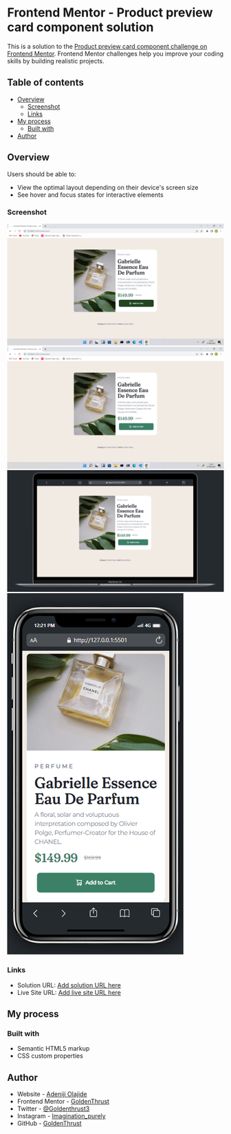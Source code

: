 # Frontend Mentor - Product preview card component solution

This is a solution to the [Product preview card component challenge on Frontend Mentor](https://www.frontendmentor.io/challenges/product-preview-card-component-GO7UmttRfa). Frontend Mentor challenges help you improve your coding skills by building realistic projects. 

## Table of contents

- [Overview](#overview)
  - [Screenshot](#screenshot)
  - [Links](#links)
- [My process](#my-process)
  - [Built with](#built-with)
- [Author](#author)


## Overview

Users should be able to:

- View the optimal layout depending on their device's screen size
- See hover and focus states for interactive elements

### Screenshot

![active-state](design/design-by-olajide/active-state.png)
![desktop-design](design/design-by-olajide/desktop-design.png)
![design-preview](design/design-by-olajide/desktop-preview.png)
![mobile-design](design/design-by-olajide/mobile-design.png)


### Links

- Solution URL: [Add solution URL here]()
- Live Site URL: [Add live site URL here]()

## My process

### Built with

- Semantic HTML5 markup
- CSS custom properties

## Author

- Website - [Adeniji Olajide](https://www.facebook.com/sluggish.superstition.5)
- Frontend Mentor - [GoldenThrust](https://www.frontendmentor.io/profile/GoldenThrust)
- Twitter - [@Goldenthrust3](https://www.twitter.com/Goldenthrust3)
- Instagram - [Imagination_purely](https://www.instagram.com/imagination_purely)
- GitHub - [GoldenThrust](https://github.com/GoldenThrust)